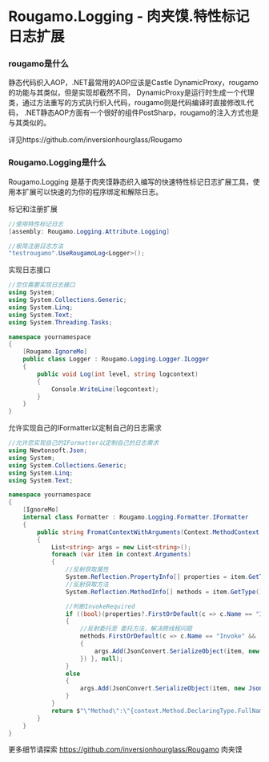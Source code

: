 # Rougamo.Logging - 肉夹馍.特性标记日志扩展

### rougamo是什么
静态代码织入AOP，.NET最常用的AOP应该是Castle DynamicProxy，rougamo的功能与其类似，但是实现却截然不同，
DynamicProxy是运行时生成一个代理类，通过方法重写的方式执行织入代码，rougamo则是代码编译时直接修改IL代码，
.NET静态AOP方面有一个很好的组件PostSharp，rougamo的注入方式也是与其类似的。

详见https://github.com/inversionhourglass/Rougamo

### Rougamo.Logging是什么
Rougamo.Logging 是基于肉夹馍静态织入编写的快速特性标记日志扩展工具，使用本扩展可以快速的为你的程序绑定和解除日志。


标记和注册扩展
```csharp
//使用特性标记日志
[assembly: Rougamo.Logging.Attribute.Logging]

//极简注册日志方法
"testrougamo".UseRougamoLog<Logger>();
```
实现日志接口
```csharp
//您仅需要实现日志接口
using System;
using System.Collections.Generic;
using System.Linq;
using System.Text;
using System.Threading.Tasks;

namespace yournamespace
{
    [Rougamo.IgnoreMo]
    public class Logger : Rougamo.Logging.Logger.ILogger
    {
        public void Log(int level, string logcontext)
        {
            Console.WriteLine(logcontext);
        }
    }
}
```
允许实现自己的IFormatter以定制自己的日志需求
```csharp
//允许您实现自己的IFormatter以定制自己的日志需求
using Newtonsoft.Json;
using System;
using System.Collections.Generic;
using System.Linq;
using System.Text;

namespace yournamespace
{
    [IgnoreMo]
    internal class Formatter : Rougamo.Logging.Formatter.IFormatter
    {
        public string FromatContextWithArguments(Context.MethodContext context)
        {
            List<string> args = new List<string>();
            foreach (var item in context.Arguments)
            {
                //反射获取属性
                System.Reflection.PropertyInfo[] properties = item.GetType().GetProperties(System.Reflection.BindingFlags.Instance | System.Reflection.BindingFlags.Public);
                //反射获取方法
                System.Reflection.MethodInfo[] methods = item.GetType().GetMethods(System.Reflection.BindingFlags.Instance | System.Reflection.BindingFlags.Public);

                //判断InvokeRequired
                if ((bool)(properties?.FirstOrDefault(c => c.Name == "InvokeRequired")?.GetValue(item) ?? false))
                {
                    //反射委托至 委托方法，解决跨线程问题
                    methods.FirstOrDefault(c => c.Name == "Invoke" && !c.IsVirtual).Invoke(item, System.Reflection.BindingFlags.Default, null, new object[]{ new Action(() =>
                    {
                        args.Add(JsonConvert.SerializeObject(item, new JsonSerializerSettings() { ReferenceLoopHandling = ReferenceLoopHandling.Ignore }));
                    }) }, null);
                }
                else
                {
                    args.Add(JsonConvert.SerializeObject(item, new JsonSerializerSettings() { ReferenceLoopHandling = ReferenceLoopHandling.Ignore }));
                }
            }
            return $"\"Method\":\"{context.Method.DeclaringType.FullName}.{context.Method.Name}(" + $"{string.Join(",", args)}" + $")";
        }
    }
}
```

更多细节请探索 https://github.com/inversionhourglass/Rougamo 肉夹馍 
